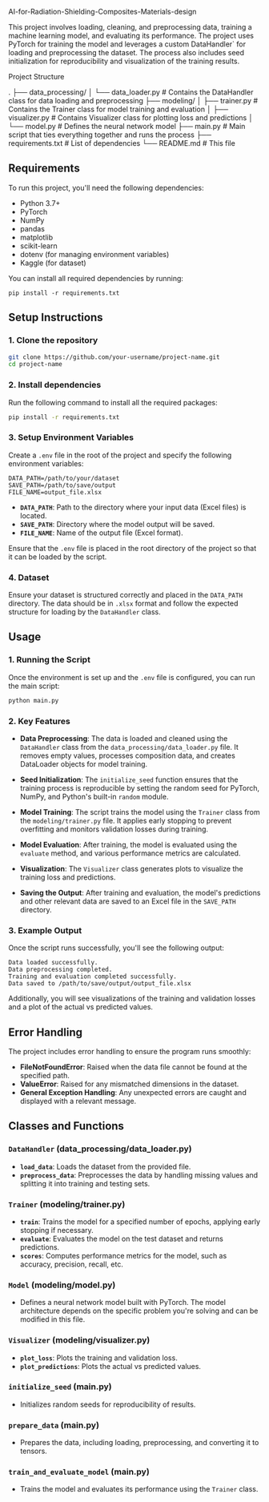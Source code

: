 
 AI-for-Radiation-Shielding-Composites-Materials-design

This project involves loading, cleaning, and preprocessing data, training a machine learning model, and evaluating its performance. The project uses PyTorch for training the model and leverages a custom DataHandler` for loading and preprocessing the dataset. The process also includes seed initialization for reproducibility and visualization of the training results.

 Project Structure

.
├── data_processing/
│   └── data_loader.py  # Contains the DataHandler class for data loading and preprocessing
├── modeling/
│   ├── trainer.py      # Contains the Trainer class for model training and evaluation
│   ├── visualizer.py   # Contains Visualizer class for plotting loss and predictions
│   └── model.py        # Defines the neural network model
├── main.py             # Main script that ties everything together and runs the process
├── requirements.txt    # List of dependencies
└── README.md           # This file


## Requirements

To run this project, you'll need the following dependencies:

- Python 3.7+
- PyTorch
- NumPy
- pandas
- matplotlib
- scikit-learn
- dotenv (for managing environment variables)
- Kaggle (for dataset)

You can install all required dependencies by running:

```
pip install -r requirements.txt
```

## Setup Instructions

### 1. Clone the repository

```bash
git clone https://github.com/your-username/project-name.git
cd project-name
```

### 2. Install dependencies

Run the following command to install all the required packages:

```bash
pip install -r requirements.txt
```

### 3. Setup Environment Variables

Create a `.env` file in the root of the project and specify the following environment variables:

```env
DATA_PATH=/path/to/your/dataset
SAVE_PATH=/path/to/save/output
FILE_NAME=output_file.xlsx
```

- **`DATA_PATH`**: Path to the directory where your input data (Excel files) is located.
- **`SAVE_PATH`**: Directory where the model output will be saved.
- **`FILE_NAME`**: Name of the output file (Excel format).

Ensure that the `.env` file is placed in the root directory of the project so that it can be loaded by the script.

### 4. Dataset

Ensure your dataset is structured correctly and placed in the `DATA_PATH` directory. The data should be in `.xlsx` format and follow the expected structure for loading by the `DataHandler` class.

## Usage

### 1. Running the Script

Once the environment is set up and the `.env` file is configured, you can run the main script:

```bash
python main.py
```

### 2. Key Features

- **Data Preprocessing**: The data is loaded and cleaned using the `DataHandler` class from the `data_processing/data_loader.py` file. It removes empty values, processes composition data, and creates DataLoader objects for model training.
  
- **Seed Initialization**: The `initialize_seed` function ensures that the training process is reproducible by setting the random seed for PyTorch, NumPy, and Python's built-in `random` module.

- **Model Training**: The script trains the model using the `Trainer` class from the `modeling/trainer.py` file. It applies early stopping to prevent overfitting and monitors validation losses during training.

- **Model Evaluation**: After training, the model is evaluated using the `evaluate` method, and various performance metrics are calculated.

- **Visualization**: The `Visualizer` class generates plots to visualize the training loss and predictions.

- **Saving the Output**: After training and evaluation, the model's predictions and other relevant data are saved to an Excel file in the `SAVE_PATH` directory.

### 3. Example Output

Once the script runs successfully, you'll see the following output:

```
Data loaded successfully.
Data preprocessing completed.
Training and evaluation completed successfully.
Data saved to /path/to/save/output/output_file.xlsx
```

Additionally, you will see visualizations of the training and validation losses and a plot of the actual vs predicted values.

## Error Handling

The project includes error handling to ensure the program runs smoothly:

- **FileNotFoundError**: Raised when the data file cannot be found at the specified path.
- **ValueError**: Raised for any mismatched dimensions in the dataset.
- **General Exception Handling**: Any unexpected errors are caught and displayed with a relevant message.

## Classes and Functions

### `DataHandler` (data_processing/data_loader.py)

- **`load_data`**: Loads the dataset from the provided file.
- **`preprocess_data`**: Preprocesses the data by handling missing values and splitting it into training and testing sets.

### `Trainer` (modeling/trainer.py)

- **`train`**: Trains the model for a specified number of epochs, applying early stopping if necessary.
- **`evaluate`**: Evaluates the model on the test dataset and returns predictions.
- **`scores`**: Computes performance metrics for the model, such as accuracy, precision, recall, etc.

### `Model` (modeling/model.py)

- Defines a neural network model built with PyTorch. The model architecture depends on the specific problem you're solving and can be modified in this file.

### `Visualizer` (modeling/visualizer.py)

- **`plot_loss`**: Plots the training and validation loss.
- **`plot_predictions`**: Plots the actual vs predicted values.

### `initialize_seed` (main.py)

- Initializes random seeds for reproducibility of results.

### `prepare_data` (main.py)

- Prepares the data, including loading, preprocessing, and converting it to tensors.

### `train_and_evaluate_model` (main.py)

- Trains the model and evaluates its performance using the `Trainer` class.

